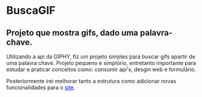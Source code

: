 # BuscaGIF

## Projeto que mostra gifs, dado uma palavra-chave.
Utilizando a api da GIPHY, fiz um projeto simples para buscar gifs apartir de uma
palavra chave. Projeto pequeno e simplório, entretanto importante para estudar e 
praticar conceitos como: consumir api's, desgin web e formulário.

Posteriormente irei melhorar tanto a estrutura como adicionar novas funcionalidades
para o <a style="color:blue" href="https://buscagif.vercel.app">site</a>.
